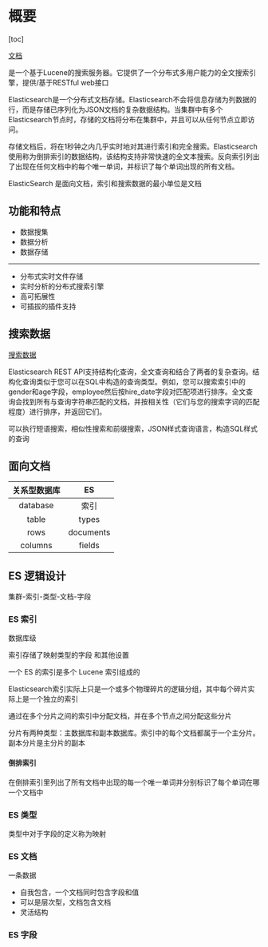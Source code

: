 # 概要

[toc]

[文档](https://www.elastic.co/guide/en/elasticsearch/reference/current/index.html)

是一个基于Lucene的搜索服务器。它提供了一个分布式多用户能力的全文搜索引擎，提供/基于RESTful web接口

Elasticsearch是一个分布式文档存储。Elasticsearch不会将信息存储为列数据的行，而是存储已序列化为JSON文档的复杂数据结构。当集群中有多个Elasticsearch节点时，存储的文档将分布在集群中，并且可以从任何节点立即访问。

存储文档后，将在1秒钟之内几乎实时地对其进行索引和完全搜索。Elasticsearch使用称为倒排索引的数据结构，该结构支持非常快速的全文本搜索。反向索引列出了出现在任何文档中的每个唯一单词，并标识了每个单词出现的所有文档。

ElasticSearch 是面向文档，索引和搜索数据的最小单位是文档

## 功能和特点

- 数据搜集
- 数据分析
- 数据存储

------------------------------

- 分布式实时文件存储
- 实时分析的分布式搜索引擎
- 高可拓展性
- 可插拔的插件支持

## 搜索数据

[搜索数据](https://www.elastic.co/guide/en/elasticsearch/reference/current/search-analyze.html)

Elasticsearch REST API支持结构化查询，全文查询和结合了两者的复杂查询。结构化查询类似于您可以在SQL中构造的查询类型。例如，您可以搜索索引中的gender和age字段，employee然后按hire_date字段对匹配项进行排序。全文查询会找到所有与查询字符串匹配的文档，并按相关性（它们与您的搜索字词的匹配程度）进行排序，并返回它们。

可以执行短语搜索，相似性搜索和前缀搜索，JSON样式查询语言，构造SQL样式的查询

## 面向文档

| 关系型数据库 | ES |
| :-: | :-: |
| database | 索引 |
| table | types |
| rows | documents |
| columns | fields |

## ES 逻辑设计

集群-索引-类型-文档-字段

### ES 索引

数据库级

索引存储了映射类型的字段 和其他设置

一个 ES 的索引是多个 Lucene 索引组成的

Elasticsearch索引实际上只是一个或多个物理碎片的逻辑分组，其中每个碎片实际上是一个独立的索引

通过在多个分片之间的索引中分配文档，并在多个节点之间分配这些分片

分片有两种类型：主数据库和副本数据库。索引中的每个文档都属于一个主分片。副本分片是主分片的副本

#### 倒排索引

在倒排索引里列出了所有文档中出现的每一个唯一单词并分别标识了每个单词在哪一个文档中

### ES 类型

类型中对于字段的定义称为映射

### ES 文档

一条数据

- 自我包含，一个文档同时包含字段和值
- 可以是层次型，文档包含文档
- 灵活结构

### ES 字段
